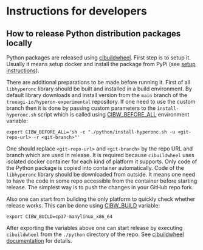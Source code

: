 # Instructions for developers

## How to release Python distribution packages locally

Python packages are released using
[cibuildwheel](https://pypi.org/project/cibuildwheel/). First step is to setup
it. Usually it means setup docker and install the package from PyPi (see [setup
instructions](https://cibuildwheel.pypa.io/en/stable/setup/#local)).

There are additional preparations to be made before running it. First of all
`libhyperonc` library should be built and installed in a build environment. By
default library downloads and install version from the `main` branch of the
`trueagi-io/hyperon-experimental` repository. If one need to use the custom
branch then it is done by passing custom parameters to the
`install-hyperonc.sh` script which is called using
[CIBW_BEFORE_ALL](https://cibuildwheel.pypa.io/en/stable/options/#before-all)
environment variable:
```
export CIBW_BEFORE_ALL='sh -c "./python/install-hyperonc.sh -u <git-repo-url> -r <git-branch>"'
```

One should replace `<git-repo-url>` and `<git-branch>` by the repo URL and
branch which are used in release. It is required because `cibuildwheel` uses
isolated docker container for each kind of platform it supports. Only code of
the Python package is copied into container automatically. Code of the
`libhyperonc` library should be downloaded from outside. It means one need to
have the code in some repo accessible from the container before starting
release. The simplest way is to push the changes in your GitHub repo fork.

Also one can start from building the only platform to quickly check whether
release works. This can be done using
[CIBW_BUILD](https://cibuildwheel.pypa.io/en/stable/options/#build-skip)
variable:
```
export CIBW_BUILD=cp37-manylinux_x86_64
```

After exporting the variables above one can start release by executing
`cibuildwheel` from the `./python` directory of the repo. See [cibuildwheel
documentation](https://cibuildwheel.pypa.io/en/stable/) for details.
